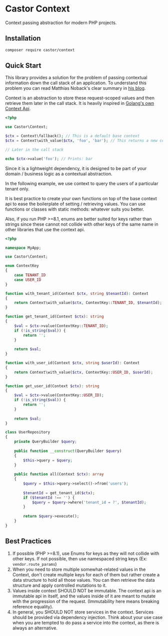 Castor Context
==============

Context passing abstraction for modern PHP projects.

## Installation

```bash
composer require castor/context
```

## Quick Start

This library provides a solution for the problem of passing contextual information down the call stack of an 
application. To understand this problem you can read Matthias Noback's clear summary in 
[his blog](https://matthiasnoback.nl/2018/04/context-passing/).

Context is an abstraction to store these request-scoped values and then retrieve them later in the call stack. It
is heavily inspired in [Golang's own Context Api](https://pkg.go.dev/context).

```php
<?php

use Castor\Context;

$ctx = Context\fallback(); // This is a default base context
$ctx = Context\with_value($ctx, 'foo', 'bar'); // This returns a new context with the passed values stored

// Later in the call stack

echo $ctx->value('foo'); // Prints: bar
```

Since it is a lightweight dependency, it is designed to be part of your domain / business logic as a
contextual abstraction.

In the following example, we use context to query the users of a particular tenant only.

It is best practice to create your own functions on top of the base context api to ease the boilerplate
of setting / retrieving values. You can use functions or classes with static methods: whatever suits you better.

Also, if you run PHP >=8.1, enums are better suited for keys rather than strings since these cannot
not collide with other keys of the same name in other libraries that use the context api.

```php
<?php

namespace MyApp;

use Castor\Context;

enum ContextKey
{
    case TENANT_ID
    case USER_ID    
}

function with_tenant_id(Context $ctx, string $tenantId): Context
{
    return Context\with_value($ctx, ContextKey::TENANT_ID, $tenantId);
}

function get_tenant_id(Context $ctx): string
{
    $val = $ctx->value(ContextKey::TENANT_ID);
    if (!is_string($val)) {
        return '';
    }
    
    return $val;
}

function with_user_id(Context $ctx, string $userId): Context
{
    return Context\with_value($ctx, ContextKey::USER_ID, $userId);
}

function get_user_id(Context $ctx): string
{
    $val = $ctx->value(ContextKey::USER_ID);
    if (!is_string($val)) {
        return '';
    }
    
    return $val;
}

class UserRepository
{
    private QueryBuilder $query;
    
    public function __construct(QueryBuilder $query)
    {
        $this->query = $query;
    }
    
    public function all(Context $ctx): array
    {
        $query = $this->query->select()->from('users');
        
        $tenantId = get_tenant_id($ctx);
        if ($tenantId !== '') {
            $query = $query->where('tenant_id = ?', $tenantId);
        }
        
        return $query->execute();
    }
}
```

## Best Practices

1. If possible (PHP >=8.1), use Enums for keys as they will not collide with other keys. If not possible, then use
   namespaced string keys (Ex: `vendor.route_params`)
2. When you need to store multiple somewhat-related values in the Context, don't create multiple keys for each of them
   but rather create a data structure to hold all those values. You can then retrieve the data structure and apply 
   controlled mutations to it.
3. Values inside context SHOULD NOT be immutable. The context api is an immutable api in itself, and the values inside
   of it are meant to mutate with the progression of the request. (Immutability here means breaking reference equality).
4. In general, you SHOULD NOT store services in the context. Services should be provided via dependency injection. Think
   about your use case when you are tempted to do pass a service into the context, as there is always an alternative.
